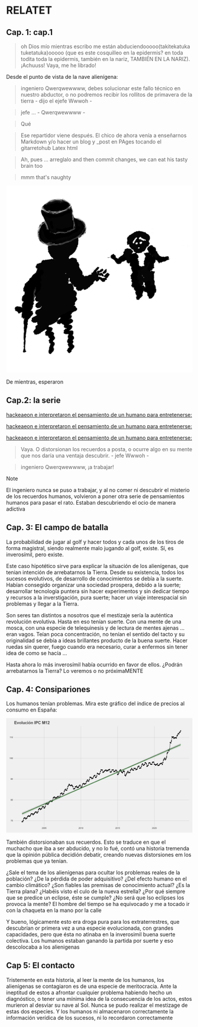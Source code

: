# RELATET

## Cap. 1: cap.1

> oh Dios mío mientras escribo me están abduciendooooo(takitekatuka tuketatuka)ooooo (que es este cosquilleo en la epidermis? en toda todita toda la epidermis, también en la nariz, TAMBIÉN EN LA NARIZ). ¡Achuuss! Vaya, me he librado!

Desde el punto de vista de la nave alienígena:

> ingeniero Qwerqwewwww, debes solucionar este fallo técnico en nuestro abductor, o no podremos recibir los rollitos de primavera de la tierra - dijo el ejefe Wwwoh -

> jefe ... - Qwerqwewwww -

  > Qué

> Ese repartidor viene después. El chico de ahora venía a enseñarnos Markdown y/o hacer un blog y _post en PAges tocando el gitarretohub Latex html

> Ah, pues ... arreglalo and then commit changes, we can eat his tasty brain too

> mmm that's naughty

![For real bro](https://raw.githubusercontent.com/ddavb/ddavb.github.io/master/_images/idea2.png)

De mientras, esperaron

  
## Cap.2: la serie

[hackeaeon e interpretaron el pensamiento de un humano para entretenerse:](historia/Hserie.md)

[hackeaeon e interpretaron el pensamiento de un humano para entretenerse:](/historia/Hserie.md)

[hackeaeon e interpretaron el pensamiento de un humano para entretenerse:](./historia/Hserie.md)

> Vaya. O distorsionan los recuerdos a posta, o ocurre algo en su mente que nos daría una ventaja descubrir. - jefe Wwwoh -

> ingeniero Qwerqwewwww, ¡a trabajar!

> [!NOTE]
> El ingeniero nunca se puso a trabajar, y al no comer ni descubrir el misterio de los recuerdos humanos, volvieron a poner otra serie de pensamientos humanos para pasar el rato. Estaban descubriendo el ocio de manera adictiva

## Cap. 3: El campo de batalla

La probabilidad de jugar al golf y hacer todos y cada unos de los tiros de forma magistral, siendo realmente malo jugando al golf, existe.
Sí, es inverosímil, pero existe. 

Este caso hipotético sirve para explicar la situación de los alienígenas, que tenian intención de arrebatarnos la Tierra. Desde su existencia, todos los sucesos evolutivos, de desarrollo de conocimientos se debía a la suerte. Habían consegido organizar una sociedad prospera, debido a la suerte; desarrollar tecnología puntera sin hacer experimentos y sin dedicar tiempo y recursos a la inverstigación, pura suerte; hacer un viaje interespacial sin problemas y llegar a la Tierra.

Son seres tan distintos a nosotros que el mestizaje sería la auténtica revolución evolutiva. Hasta en eso tenían suerte. Con una mente de una mosca, con una especie de telequinesis y de lectura de mentes ajenas ... eran vagos. Teían poca concentración, no tenían el sentido del tacto y su originalidad se debía a ideas brillantes producto de la buena suerte. Hacer ruedas sin querer, fuego cuando era necesario, curar a enfermos sin tener idea de como se hacía ...

Hasta ahora lo más inverosímil había ocurrido en favor de ellos. ¿Podrán arrebatarnos la Tierra? Lo veremos o no próximaMENTE

## Cap. 4: Consipariones

Los humanos tenían problemas. Mira este gráfico del índice de precios al consumo en España:

![For real bro](https://raw.githubusercontent.com/ddavb/ddavb.github.io/master/_images/ipc_mensual.png)

También distorsionaban sus recuerdos. Esto se traduce en que el muchacho que iba a ser abducido, y no lo fué, contó una historia tremenda que la opinión pública decidión debatir, creando nuevas distorsiones em los problemas que ya tenían.

¿Sale el tema de los alienígenas para ocultar los problemas reales de la población? ¿De la pérdida de poder adquisitivo? ¿Del efecto humano en el cambio climático?
¿Son fiables las premisas de conocimiento actual?
¿Es la Tierra plana? ¿Habéis visto el culo de la nueva estrella?
¿Por qué siempre que se predice un eclipse, éste se cumple? ¿No será que lso eclipses los provoca la mente?
El hombre del tiempo se ha equivocado y me a tocado ir con la chaqueta en la mano por la calle

Y bueno, lógicamente esto era droga pura para los extraterrestres, que descubrían or primera vez a una especie evolucionada, con grandes capacidades, pero que ésta no atinaba en la inverosimil buena suerte colectiva. Los humanos estaban ganando la partida por suerte y eso descolocaba a los alienigenas

## Cap 5: El contacto

Tristemente en esta historia, al leer la mente de los humanos, los alienígenas se contagiaron es de una especie de meritocracia. Ante la ineptitud de estos a afrontar cualquier problema habiendo hecho un diagnóstico, o tener una mínima idea de la consecuencia de los actos, estos murieron al desviar su nave al Sol. Nunca se pudo realizar el mestizage de estas dos especies. Y los humanos ni almacenaron correctamente la información verídica de los sucesos, ni lo recordaron correctamente

